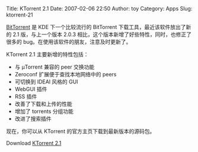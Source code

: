 Title: KTorrent 2.1
Date: 2007-02-06 22:50
Author: toy
Category: Apps
Slug: ktorrent-21

[BitTorrent](http://ktorrent.org/) 是 KDE 下一个比较流行的 BitTorrent
下载工具，最近该软件放出了新的 2.1 版，与上一个版本 2.0.3
相比，这个版本新增了好些特性，同时，也修正了很多的
bug。在使用该软件的朋友，注意及时更新了。

KTorrent 2.1 主要新增的特性包括：

-   与 µTorrent 兼容的 peer 交换功能
-   Zeroconf 扩展便于查找本地网络中的 peers
-   可切换到 IDEAl 风格的 GUI
-   WebGUI 插件
-   RSS 插件
-   改善了下载和上传的性能
-   增加了 torrents 分组功能
-   改进了搜索插件

现在，你可以从 KTorrent 的官方主页下载到最新版本的源码包。

Download [KTorrent 2.1](http://ktorrent.org/index.php?page=downloads)
